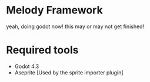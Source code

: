 # Melody Framework
yeah, doing godot now! this may or may not get finished!

# Required tools
- Godot 4.3
- Aseprite [Used by the sprite importer plugin]
